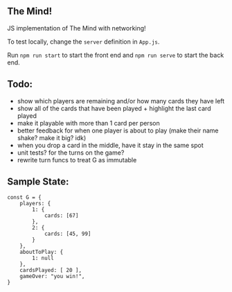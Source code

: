 ## The Mind!

JS implementation of The Mind with networking!

To test locally, change the `server` definition in `App.js`.

Run `npm run start` to start the front end and `npm run serve` to start the back end.

## Todo:
- show which players are remaining and/or how many cards they have left
- show all of the cards that have been played + highlight the last card played
- make it playable with more than 1 card per person
- better feedback for when one player is about to play (make their name shake? make it big? idk)
- when you drop a card in the middle, have it stay in the same spot
- unit tests? for the turns on the game?
- rewrite turn funcs to treat G as immutable

## Sample State:
```
const G = {
    players: {
        1: {
            cards: [67]
        },
        2: {
            cards: [45, 99]
        }
    },
    aboutToPlay: {
        1: null
    },
    cardsPlayed: [ 20 ],
    gameOver: "you win!",
}
```